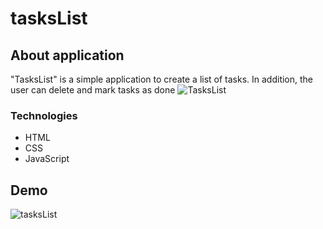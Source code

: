 # tasksList

## About application
"TasksList" is a simple application to create a list of tasks. 
In addition, the user can delete and mark tasks as done 
![TasksList](https://user-images.githubusercontent.com/123166327/216782471-b361b628-7e2a-4268-b429-1f4b01045e1d.gif)



### Technologies
- HTML
- CSS
- JavaScript

## Demo
![tasksList](https://angelikakrygier.github.io/taskList/)
